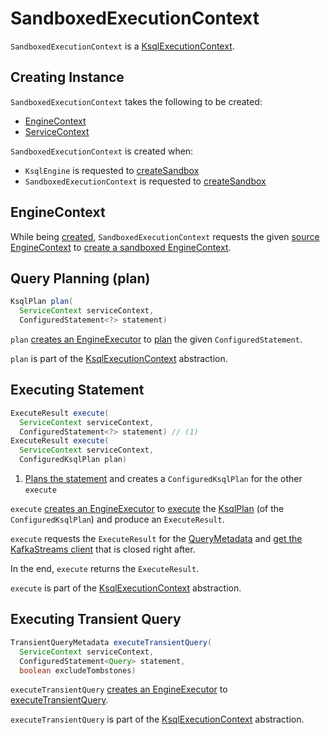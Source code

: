 # SandboxedExecutionContext

`SandboxedExecutionContext` is a [KsqlExecutionContext](KsqlExecutionContext.md).

## Creating Instance

`SandboxedExecutionContext` takes the following to be created:

* <span id="sourceContext"> [EngineContext](EngineContext.md)
* <span id="serviceContext"> [ServiceContext](ServiceContext.md)

`SandboxedExecutionContext` is created when:

* `KsqlEngine` is requested to [createSandbox](KsqlEngine.md#createSandbox)
* `SandboxedExecutionContext` is requested to [createSandbox](SandboxedExecutionContext.md#createSandbox)

## <span id="engineContext"> EngineContext

While being [created](#creating-instance), `SandboxedExecutionContext` requests the given [source EngineContext](#sourceContext) to [create a sandboxed EngineContext](EngineContext.md#createSandbox).

## <span id="plan"> Query Planning (plan)

```java
KsqlPlan plan(
  ServiceContext serviceContext,
  ConfiguredStatement<?> statement)
```

`plan` [creates an EngineExecutor](EngineExecutor.md#create) to [plan](EngineExecutor.md#plan) the given `ConfiguredStatement`.

`plan` is part of the [KsqlExecutionContext](KsqlExecutionContext.md#plan) abstraction.

## <span id="execute"> Executing Statement

```java
ExecuteResult execute(
  ServiceContext serviceContext,
  ConfiguredStatement<?> statement) // (1)
ExecuteResult execute(
  ServiceContext serviceContext,
  ConfiguredKsqlPlan plan)
```

1. [Plans the statement](#plan) and creates a `ConfiguredKsqlPlan` for the other `execute`

`execute` [creates an EngineExecutor](EngineExecutor.md#create) to [execute](EngineExecutor.md#execute) the [KsqlPlan](KsqlPlan.md) (of the `ConfiguredKsqlPlan`) and produce an `ExecuteResult`.

`execute` requests the `ExecuteResult` for the [QueryMetadata](QueryMetadata.md) and [get the KafkaStreams client](QueryMetadata.md#getKafkaStreams) that is closed right after.

In the end, `execute` returns the `ExecuteResult`.

`execute` is part of the [KsqlExecutionContext](KsqlExecutionContext.md#execute) abstraction.

## <span id="executeTransientQuery"> Executing Transient Query

```java
TransientQueryMetadata executeTransientQuery(
  ServiceContext serviceContext,
  ConfiguredStatement<Query> statement,
  boolean excludeTombstones)
```

`executeTransientQuery` [creates an EngineExecutor](EngineExecutor.md#create) to [executeTransientQuery](EngineExecutor.md#executeTransientQuery).

`executeTransientQuery` is part of the [KsqlExecutionContext](KsqlExecutionContext.md#executeTransientQuery) abstraction.
